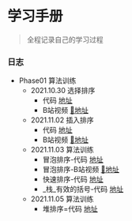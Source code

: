 <!--
 * @文件描述: 
 * @公司: 漫蝌网
 * @作者: 卞雪瑞
 * @Date: 2021-11-01 16:03:58
 * @LastEditors: 卞雪瑞
 * @LastEditTime: 2021-11-05 17:50:45
-->

# 学习手册

> 全程记录自己的学习过程

### 日志

+ Phase01 算法训练
  + 2021.10.30 选择排序
    + 代码  [地址](https://github.com/BianXuerui/myLearn/blob/main/10-30selectionSort/01.js)
    + B站视频 [🔗地址](https://space.bilibili.com/253657021?spm_id_from=333.788.b_765f7570696e666f.1)
  + 2021.11.02 插入排序
    + 代码  [地址](https://github.com/BianXuerui/myLearn/blob/main/11-01algorithm/insertionSort.js)
    + B站视频 [🔗地址](https://www.bilibili.com/video/BV1dR4y177fC?spm_id_from=333.999.0.0)
  + 2021.11.03 算法训练
    + 冒泡排序-代码  [地址](https://github.com/BianXuerui/myLearn/blob/main/11-02algorithm/bubblingSort.js)
    + 冒泡排序-B站视频 [🔗地址](https://www.bilibili.com/video/BV1KS4y1d7MT?spm_id_from=333.999.0.0)
    + 快速排序-代码  [地址](https://github.com/BianXuerui/myLearn/blob/main/11-02algorithm/quickSort.js)
    + _栈_有效的括号-代码  [地址](https://github.com/BianXuerui/myLearn/blob/main/11-03algorithm/01.js)
  + 2021.11.05 算法训练
    + 堆排序=代码  [地址](https://github.com/BianXuerui/myLearn/blob/main/11-05algorithm/heapSort.js)